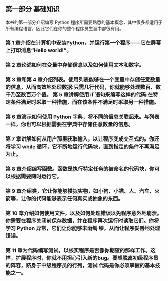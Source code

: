 ## 第一部分 基础知识
本书的第一部分介绍编写 Python 程序所需要熟悉的基本概念，其中很多都适用于所有编程语言，因此它们在你的整个程序员生涯中都很有用。
### 第 1 章介绍在计算机中安装Python，并运行第一个程序——它在屏幕上打印消息“Hello world!”。
### 第 2 章论述如何在变量中存储信息以及如何使用文本和数字。
### 第 3 章和第 4 章介绍列表。使用列表能够在一个变量中存储任意数量的信息，从而高效地处理数据:只需几行代码，你就能够处理数百、数千乃至数百万个值。 第 5 章讲解使用 if 语句来编写这样的代码:在特定条件满足时采取一种措施，而在该条件不满足时采取另一种措施。
### 第 6 章演示如何使用 Python 字典，将不同的信息关联起来。与列表一样，你也可以根据需要在字典中存储任意数量的信息。
### 第 7 章讲解如何从用户那里获取输入，以让程序变成交互式的。你还将学习 while 循环，它不断地运行代码块，直到指定的条件不再满足为止。
### 第 8 章介绍编写函数。函数是执行特定任务的被命名的代码块，你可以根据需要随时运行它。
### 第 9 章介绍类，它让你能够模拟实物，如小狗、小猫、人、汽车、火箭等，让你的代码能够表示任何真实或抽象的东西。
### 第 10 章介绍如何使用文件，以及如何处理错误以免程序意外地崩溃。你需要在程序关闭前保存数据，并在程序再次运行时读取它们。你将学习 Python 异常，它们让你能够未雨绸 缪，从而让程序妥善地处理错误。
### 第 11 章为代码编写测试，以核实程序是否像你期望的那样工作。这样，扩展程序时，你就不用担心引入新的bug。要想脱离初级程序员的阵容，跻身于中级程序员的行列，测试 代码是你必须掌握的基本技能之一。